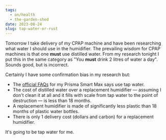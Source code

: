 ```yaml
---
tags:
  - on/health
  - the-garden-shed
date: 2023-08-24
slug: tap-water-or-rust
---
```

Tomorrow I take delivery of my CPAP machine and have been researching what water I should use in the humidifier. The prevailing wisdom for CPAP machines is that one **must** use distilled water. From my research tonight I put this in the same category as "You **must** drink 2 litres of water a day". Sounds good, but is incorrect.

Certainly I have some confirmation bias in my research but:

- The [official FAQs](https://sleep.sante-group.com/frequently-asked-questions/) for my Prisma Smart Max says use tap water.
- The cost of distilled water over a replacement humidifier ― assuming I don't clean it at all and it fills with scale from tap water to the point of destruction ― is less than 18 months.
- A replacement humidifier is made of significantly less plastic than 18 months of plastic water bottles.
- There is only 1 delivery cost (dollars and carbon) for a replacement humidifier. 

It's going to be tap water for me.
